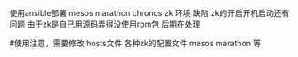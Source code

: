 使用ansible部署  mesos marathon chronos zk 环境
缺陷  zk的开启开机启动还有问题  由于zk是自己用源码弄得没使用rpm包  后期在处理 

#使用注意，需要修改  hosts文件   各种zk的配置文件  mesos  marathon 等